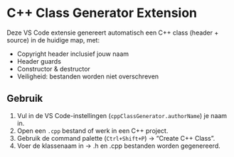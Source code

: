 # C++ Class Generator Extension

Deze VS Code extensie genereert automatisch een C++ class (header + source) in de huidige map, met:

- Copyright header inclusief jouw naam
- Header guards
- Constructor & destructor
- Veiligheid: bestanden worden niet overschreven

## Gebruik

1. Vul in de VS Code-instellingen (`cppClassGenerator.authorName`) je naam in.
2. Open een `.cpp` bestand of werk in een C++ project.
3. Gebruik de command palette (`Ctrl+Shift+P`) → “Create C++ Class”.
4. Voer de klassenaam in → .h en .cpp bestanden worden gegenereerd.

